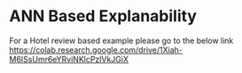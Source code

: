 # ANN Based Explanability
For a Hotel review based example please go to the below link
https://colab.research.google.com/drive/1Xiah-M6ISsUmr6eYRviNKlcPzlVkJGiX
